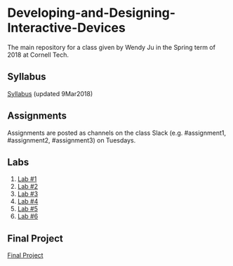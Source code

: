 # Developing-and-Designing-Interactive-Devices
The main repository for a class given by Wendy Ju in the Spring term of 2018 at Cornell Tech.

## Syllabus
[Syllabus](https://www.dropbox.com/s/20galuamifg2iky/DIDD_Syllabus.pdf?dl=0) (updated 9Mar2018)

## Assignments
Assignments are posted as channels on the class Slack (e.g. #assignment1, #assignment2, #assignment3) on Tuesdays.

## Labs

1. [Lab #1](https://github.com/FAR-Lab/Developing-and-Designing-Interactive-Devices/wiki/Lab-%231)
2. [Lab #2](https://github.com/FAR-Lab/Developing-and-Designing-Interactive-Devices/wiki/Lab-%232)
3. [Lab #3](https://github.com/FAR-Lab/Developing-and-Designing-Interactive-Devices/wiki/Lab3-Laser-Cutting-and-3d-Printing)
4. [Lab #4](https://github.com/FAR-Lab/Developing-and-Designing-Interactive-Devices/wiki/Lab-%234)
5. [Lab #5](https://github.com/FAR-Lab/Developing-and-Designing-Interactive-Devices/wiki/Lab-%235)
6. [Lab #6](https://github.com/FAR-Lab/Developing-and-Designing-Interactive-Devices/wiki/Lab-%236) 

## Final Project
[Final Project](https://github.com/FAR-Lab/Developing-and-Designing-Interactive-Devices/wiki/Final-Project)
